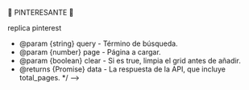 💫 PINTERESANTE 💫

replica pinterest

 <!-- * Carga imágenes de la API. -->

- @param {string} query - Término de búsqueda.
- @param {number} page - Página a cargar.
- @param {boolean} clear - Si es true, limpia el grid antes de añadir.
- @returns {Promise} data - La respuesta de la API, que incluye total_pages.
  \*/ -->
